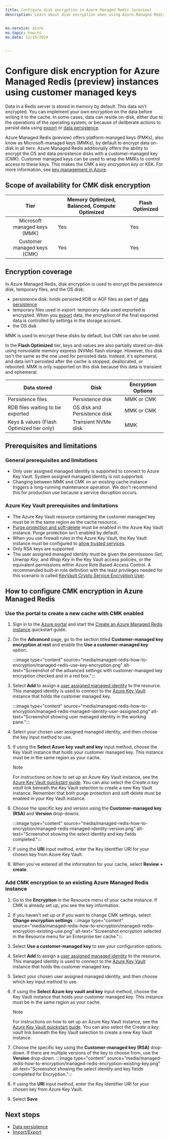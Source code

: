 ```yaml
---
title: Configure disk encryption in Azure Managed Redis (preview)
description: Learn about disk encryption when using Azure Managed Redis.


ms.service: azure
ms.topic: how-to
ms.date: 11/15/2024


---
```


# Configure disk encryption for Azure Managed Redis (preview) instances using customer managed keys

Data in a Redis server is stored in memory by default. This data isn't encrypted. You can implement your own encryption on the data before writing it to the cache. In some cases, data can reside on-disk, either due to the operations of the operating system, or because of deliberate actions to persist data using [export](managed-redis-how-to-import-export-data.md) or [data persistence](managed-redis-how-to-persistence.md).

Azure Managed Redis (preview) offers platform-managed keys (PMKs), also know as Microsoft-managed keys (MMKs), by default to encrypt data on-disk in all tiers. Azure Managed Redis additionally offers the ability to encrypt the OS and data persistence disks with a customer-managed key (CMK). Customer managed keys can be used to wrap the MMKs to control access to these keys. This makes the CMK a _key encryption key_ or KEK. For more information, see [key management in Azure](/azure/security/fundamentals/key-management).

## Scope of availability for CMK disk encryption

| Tier | Memory Optimized, Balanced, Compute Optimized  | Flash Optimized  |
|:-:|---------|---------------|
|Microsoft managed keys (MMK) | Yes   | Yes             |
|Customer managed keys (CMK) | Yes     |  Yes            |


## Encryption coverage

In Azure Managed Redis, disk encryption is used to encrypt the persistence disk, temporary files, and the OS disk:

- persistence disk: holds persisted RDB or AOF files as part of [data persistence](managed-redis-how-to-persistence.md)
- temporary files used in _export_: temporary data used exported is encrypted. When you [export](managed-redis-how-to-import-export-data.md) data, the encryption of the final exported data is controlled by settings in the storage account.
- the OS disk

MMK is used to encrypt these disks by default, but CMK can also be used.

In the **Flash Optimized** tier, keys and values are also partially stored on-disk using nonvolatile memory express (NVMe) flash storage. However, this disk isn't the same as the one used for persisted data. Instead, it's ephemeral, and data isn't persisted after the cache is stopped, deallocated, or rebooted. MMK is only supported on this disk because this data is transient and ephemeral.

| Data stored |Disk    |Encryption Options |
|-------------------|------------------|-------------------|
|Persistence files | Persistence disk | MMK or CMK |
|RDB files waiting to be exported | OS disk and Persistence disk | MMK or CMK |
|Keys & values (Flash Optimized tier only) | Transient NVMe disk | MMK |

## Prerequisites and limitations

### General prerequisites and limitations

- Only user assigned managed identity is supported to connect to Azure Key Vault. System assigned managed identity is not supported.
- Changing between MMK and CMK on an existing cache instance triggers a long-running maintenance operation. We don't recommend this for production use because a service disruption occurs.

### Azure Key Vault prerequisites and limitations

- The Azure Key Vault resource containing the customer managed key must be in the same region as the cache resource.
- [Purge protection and soft-delete](/azure/key-vault/general/soft-delete-overview) must be enabled in the Azure Key Vault instance. Purge protection isn't enabled by default.
- When you use firewall rules in the Azure Key Vault, the Key Vault instance must be configured to [allow trusted services](/azure/key-vault/general/network-security).
- Only RSA keys are supported
- The user assigned managed identity must be given the permissions _Get_, _Unwrap Key_, and _Wrap Key_ in the Key Vault access policies, or the equivalent permissions within Azure Role Based Access Control. A recommended built-in role definition with the least privileges needed for this scenario is called [KeyVault Crypto Service Encryption User](/azure/role-based-access-control/built-in-roles#key-vault-crypto-service-encryption-user).

## How to configure CMK encryption in Azure Managed Redis

### Use the portal to create a new cache with CMK enabled

1. Sign in to the [Azure portal](https://portal.azure.com) and start the [Create an Azure Managed Redis instance](../quickstart-create-managed-redis.md) quickstart guide.

1. On the **Advanced** page, go to the section titled **Customer-managed key encryption at rest** and enable the **Use a customer-managed key** option.

   :::image type="content" source="media/managed-redis-how-to-encryption/managed-redis-use-key-encryption.png" alt-text="Screenshot of the advanced settings with customer-managed key encryption checked and in a red box.":::

1. Select **Add** to assign a [user assigned managed identity](/azure/active-directory/managed-identities-azure-resources/how-manage-user-assigned-managed-identities) to the resource. This managed identity is used to connect to the [Azure Key Vault](/azure/key-vault/general/overview) instance that holds the customer managed key.

    :::image type="content" source="media/managed-redis-how-to-encryption/managed-redis-managed-identity-user-assigned.png" alt-text="Screenshot showing user managed identity in the working pane.":::

1. Select your chosen user assigned managed identity, and then choose the key input method to use.

1. If using the **Select Azure key vault and key** input method, choose the Key Vault instance that holds your customer managed key. This instance must be in the same region as your cache.

    > [!NOTE]
    > For instructions on how to set up an Azure Key Vault instance, see the [Azure Key Vault quickstart guide](/azure/key-vault/secrets/quick-create-portal). You can also select the _Create a key vault_ link beneath the Key Vault selection to create a new Key Vault instance. Remember that both purge protection and soft delete must be enabled in your Key Vault instance.

1. Choose the specific key and version using the **Customer-managed key (RSA)** and **Version** drop-downs.

   :::image type="content" source="media/managed-redis-how-to-encryption/managed-redis-managed-identity-version.png" alt-text="Screenshot showing the select identity and key fields completed.":::

1. If using the **URI** input method, enter the Key Identifier URI for your chosen key from Azure Key Vault.  

1. When you've entered all the information for your cache, select **Review + create**.

### Add CMK encryption to an existing Azure Managed Redis instance

1. Go to the **Encryption** in the Resource menu of your cache instance. If CMK is already set up, you see the key information.

1. If you haven't set up or if you want to change CMK settings, select **Change encryption settings**
   :::image type="content" source="media/managed-redis-how-to-encryption/managed-redis-encryption-existing-use.png" alt-text="Screenshot encryption selected in the Resource menu for an Enterprise tier cache.":::

1. Select **Use a customer-managed key** to see your configuration options.

1. Select **Add** to assign a [user assigned managed identity](/azure/active-directory/managed-identities-azure-resources/how-manage-user-assigned-managed-identities) to the resource. This managed identity is used to connect to the [Azure Key Vault](/azure/key-vault/general/overview) instance that holds the customer managed key.

1. Select your chosen user assigned managed identity, and then choose which key input method to use.

1. If using the **Select Azure key vault and key** input method, choose the Key Vault instance that holds your customer managed key. This instance must be in the same region as your cache.

    > [!NOTE]
    > For instructions on how to set up an Azure Key Vault instance, see the [Azure Key Vault quickstart guide](/azure/key-vault/secrets/quick-create-portal). You can also select the _Create a key vault_ link beneath the Key Vault selection to create a new Key Vault instance.  

1. Choose the specific key using the **Customer-managed key (RSA)** drop-down. If there are multiple versions of the key to choose from, use the **Version** drop-down.
   :::image type="content" source="media/managed-redis-how-to-encryption/managed-redis-encryption-existing-key.png" alt-text="Screenshot showing the select identity and key fields completed for Encryption.":::

1. If using the **URI** input method, enter the Key Identifier URI for your chosen key from Azure Key Vault.  

1. Select **Save**

## Next steps

- [Data persistence](managed-redis-how-to-persistence.md)
- [Import/Export](managed-redis-how-to-import-export-data.md)
